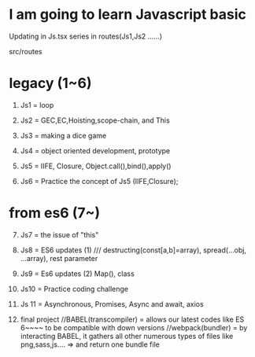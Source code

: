 # I am going to learn Javascript basic

Updating in Js.tsx series in routes(Js1,Js2 ......)

src/routes

# legacy (1~6)

1. Js1 = loop
2. Js2 = GEC,EC,Hoisting,scope-chain, and This

3. Js3 = making a dice game

4. Js4 = object oriented development, prototype
5. Js5 = IIFE, Closure, Object.call(),bind(),apply()
6. Js6 = Practice the concept of Js5 (IIFE,Closure);

# from es6 (7~)

7. Js7 = the issue of "this"
8. Js8 = ES6 updates (1) /// destructing(const[a,b]=array), spread(...obj, ...array), rest parameter
9. Js9 = Es6 updates (2) Map(), class
10. Js10 = Practice coding challenge
11. Js 11 = Asynchronous, Promises, Async and await, axios

12. final project
    //BABEL(transcompiler)
    = allows our latest codes like ES 6~~~~ to be compatible with down versions
    //webpack(bundler)
    = by interacting BABEL, it gathers all other numerous types of files like png,sass,js.... => and return one bundle file
